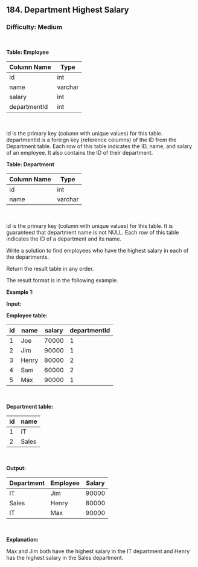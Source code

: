 ## 184. Department Highest Salary
### Difficulty: Medium
<br>


**Table: Employee**

| Column Name  | Type    |
|--------------|---------|
| id           | int     |
| name         | varchar |
| salary       | int     |
| departmentId | int     |
<br>

id is the primary key (column with unique values) for this table.
departmentId is a foreign key (reference columns) of the ID from the Department table.
Each row of this table indicates the ID, name, and salary of an employee. It also contains the ID of their department.






**Table: Department**

| Column Name | Type    |
|-------------|---------|
| id          | int     |
| name        | varchar |
<br>

id is the primary key (column with unique values) for this table. It is guaranteed that department name is not NULL.
Each row of this table indicates the ID of a department and its name.




Write a solution to find employees who have the highest salary in each of the departments.

Return the result table in any order.

The result format is in the following example.


**Example 1:**

**Input:** 


**Employee table:**


| id | name  | salary | departmentId |
|----|-------|--------|--------------|
| 1  | Joe   | 70000  | 1            |
| 2  | Jim   | 90000  | 1            |
| 3  | Henry | 80000  | 2            |
| 4  | Sam   | 60000  | 2            |
| 5  | Max   | 90000  | 1            |
<br>



**Department table:**


| id | name  |
|----|-------|
| 1  | IT    |
| 2  | Sales |
<br>

**Output:** 


| Department | Employee | Salary |
|------------|----------|--------|
| IT         | Jim      | 90000  |
| Sales      | Henry    | 80000  |
| IT         | Max      | 90000  |
<br>

**Explanation:**

 Max and Jim both have the highest salary in the IT department and Henry has the highest salary in the Sales department.

